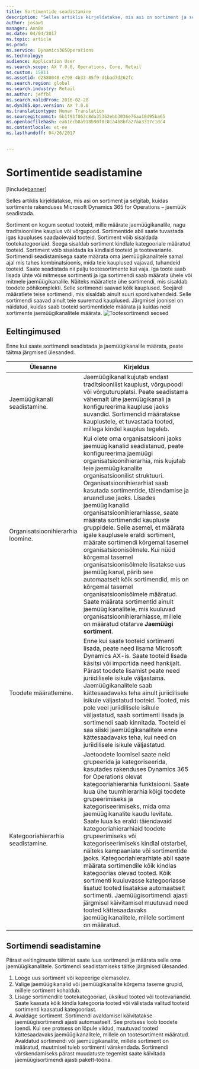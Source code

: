 ```yaml
---
title: Sortimentide seadistamine
description: "Selles artiklis kirjeldatakse, mis asi on sortiment ja selgitab, kuidas sortimente rakenduses Microsoft Dynamics 365 for Operations – jaemüük seadistada."
author: josaw1
manager: AnnBe
ms.date: 04/04/2017
ms.topic: article
ms.prod: 
ms.service: Dynamics365Operations
ms.technology: 
audience: Application User
ms.search.scope: AX 7.0.0, Operations, Core, Retail
ms.custom: 15811
ms.assetid: d2580048-e798-4b33-85f9-d1bad7d262fc
ms.search.region: global
ms.search.industry: Retail
ms.author: jeffbl
ms.search.validFrom: 2016-02-28
ms.dyn365.ops.version: AX 7.0.0
ms.translationtype: Human Translation
ms.sourcegitcommit: 6b1f91f863c8da35362ebb3036e76aa10d95ba65
ms.openlocfilehash: ea61ecb8a918b90f8c01a4b8bfa27aa3317c1dc4
ms.contentlocale: et-ee
ms.lasthandoff: 04/26/2017


---
```


# <a name="set-up-assortments"></a>Sortimentide seadistamine

[!include[banner](includes/banner.md)]


Selles artiklis kirjeldatakse, mis asi on sortiment ja selgitab, kuidas sortimente rakenduses Microsoft Dynamics 365 for Operations – jaemüük seadistada.

Sortiment on kogum seotud tooteid, mille määrate jaemüügikanalile, nagu traditsiooniline kauplus või võrgupood. Sortimentide abil saate tuvastada igas kaupluses saadaolevaid tooteid. Sortiment võib sisaldada tootekategooriaid. Seega sisaldab sortiment kindlale kategooriale määratud tooteid. Sortiment võib sisaldada ka kindlaid tooteid ja tootevariante. Sortimendi seadistamisega saate määrata oma jaemüügikanalitele samal ajal mis tahes kombinatsioonis, mida teie kauplused vajavad, tuhandeid tooteid. Saate seadistada nii palju tootesortimente kui vaja. Iga toote saab lisada ühte või mitmesse sortimenti ja iga sortimendi saab määrata ühele või mitmele jaemüügikanalile. Näiteks määratlete ühe sortimendi, mis sisaldab toodete põhikomplekti. Selle sortimendi saavad kõik kauplused. Seejärel määratlete teise sortimendi, mis sisaldab ainult suuri spordivahendeid. Selle sortimendi saavad ainult teie suuremad kauplused. Järgmisel joonisel on näidatud, kuidas saab tooteid sortimentidele määrata ja kuidas neid sortimente jaemüügikanalitele määrata. ![Tootesortimendi seosed](./media/assortments_relationship.gif)

## <a name="prerequisites"></a>Eeltingimused 
Enne kui saate sortimendi seadistada ja jaemüügikanalile määrata, peate täitma järgmised ülesanded.

| Ülesanne                              | Kirjeldus                                                                                                                                                                                                                                                                                                                                                                                                                                                                                                                                                                                                                                                                                                                                                                                                                                                                        |
|-----------------------------------|------------------------------------------------------------------------------------------------------------------------------------------------------------------------------------------------------------------------------------------------------------------------------------------------------------------------------------------------------------------------------------------------------------------------------------------------------------------------------------------------------------------------------------------------------------------------------------------------------------------------------------------------------------------------------------------------------------------------------------------------------------------------------------------------------------------------------------------------------------------------------------|
| Jaemüügikanali seadistamine.          | Jaemüügikanal kujutab endast traditsioonilist kauplust, võrgupoodi või võrguturuplatsi. Peate seadistama vähemalt ühe jaemüügikanali ja konfigureerima kaupluse jaoks suvandid. Sortimendid määratakse kauplustele, et tuvastada tooted, millega kindel kauplus tegeleb.                                                                                                                                                                                                                                                                                                                                                                                                                                                                                                                                                                                                   |
| Organisatsioonihierarhia loomine. | Kui olete oma organisatsiooni jaoks jaemüügikanalid seadistanud, peate konfigureerima jaemüügi organisatsioonihierarhia, mis kujutab teie jaemüügikanalite organisatsioonilist struktuuri. Organisatsioonihierarhiat saab kasutada sortimentide, täiendamise ja aruandluse jaoks. Lisades jaemüügikanalid organisatsioonihierarhiasse, saate määrata sortimendid kaupluste gruppidele. Selle asemel, et määrata igale kauplusele eraldi sortiment, määrate sortimendi kõrgemal tasemel organisatsioonisõlmele. Kui nüüd kõrgemal tasemel organisatsioonisõlmele lisatakse uus jaemüügikanal, pärib see automaatselt kõik sortimendid, mis on kõrgemal tasemel organisatsioonisõlmele määratud. Saate määrata sortimentid ainult jaemüügikanalitele, mis kuuluvad organisatsioonihierarhiasse, millele on määratud otstarve **Jaemüügi sortiment**. |
| Toodete määratlemine.                  | Enne kui saate tooteid sortimenti lisada, peate need lisama Microsoft Dynamics AX-is. Saate tooteid lisada käsitsi või importida need hankijalt. Pärast toodete lisamist peate need juriidilisele isikule väljastama. Jaemüügikanalitele saab kättesaadavaks teha ainult juriidilisele isikule väljastatud tooteid. Tooted, mis pole veel juriidilisele isikule väljastatud, saab sortimenti lisada ja sortimendi saab kinnitada. Tooteid ei saa siiski jaemüügikanalitele enne kättesaadavaks teha, kui need on juriidilisele isikule väljastatud.                                                                                                                                                                                                                                                                                     |
| Kategooriahierarhia seadistamine.      | Jaetoodete loomisel saate neid grupeerida ja kategoriseerida, kasutades rakenduses Dynamics 365 for Operations olevat kategooriahierarhia funktsiooni. Saate luua ühe tuumhierarhia kõigi toodete grupeerimiseks ja kategoriseerimiseks, mida oma jaemüügikanalite kaudu levitate. Saate luua ka eraldi täiendavaid kategooriahierarhiaid toodete grupeerimiseks või kategoriseerimiseks kindlal otstarbel, näiteks kampaaniate või sortimentide jaoks. Kategooriahierarhiate abil saate määrata sortimendile kõik kindlas kategoorias olevad tooted. Kõik sortimenti kuuluvasse kategooriasse lisatud tooted lisatakse automaatselt sortimenti. Jaemüügisortimendi ajasti järgmisel käivitamisel muutuvad need tooted kättesaadavaks jaemüügikanalitele, millele sortiment on määratud.                                            |

## <a name="setting-up-an-assortment"></a>Sortimendi seadistamine
Pärast eeltingimuste täitmist saate luua sortimendi ja määrata selle oma jaemüügikanalitele. Sortimendi seadistamiseks täitke järgmised ülesanded.

1.  Looge uus sortiment või kopeerige olemasolev.
2.  Valige jaemüügikanalid või jaemüügikanalite kõrgema taseme grupid, millele sortiment kohaldub.
3.  Lisage sortimendile tootekategooriad, üksikud tooted või tootevariandid. Saate kaasata kõik kindla kategooria tooted või välistada valitud tooteid sortimenti kaasatud kategooriast.
4.  Avaldage sortiment. Sortimendi avaldamisel käivitatakse jaemüügisortimendi ajasti automaatselt. See protsess loob toodete loendi. Kui see protsess on lõpule viidud, muutuvad tooted kättesaadavaks jaemüügikanalitele, millele on tootesortiment määratud. Avaldatud sortimendi või jaemüügikanalite, millele sortiment on määratud, muutmisel tuleb sortimenti värskendada. Sortimendi värskendamiseks pärast muudatuste tegemist saate käivitada jaemüügisortimendi ajasti pakett-tööna.






